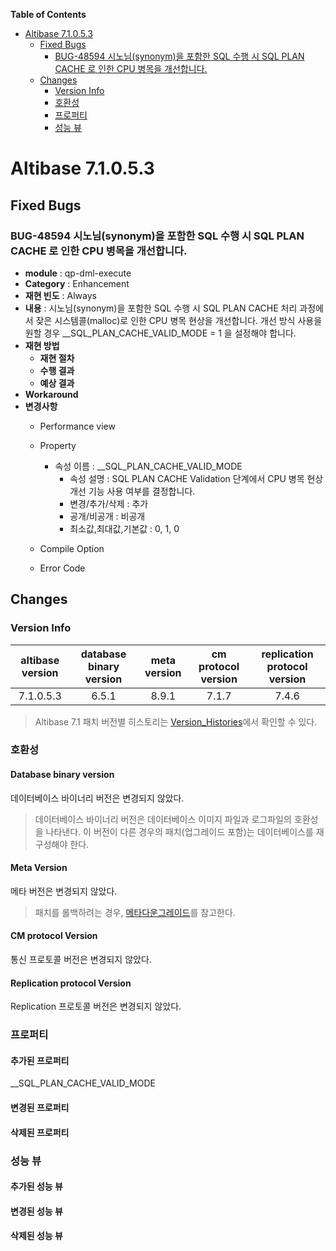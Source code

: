**Table of Contents**  

- [Altibase 7.1.0.5.3](#altibase-71053)
  - [Fixed Bugs](#fixed-bugs)
    - [BUG-48594 시노님(synonym)을 포함한 SQL 수행 시 SQL PLAN CACHE 로 인한 CPU 병목을 개선합니다.](#bug-48594%EC%8B%9C%EB%85%B8%EB%8B%98synonym%EC%9D%84-%ED%8F%AC%ED%95%A8%ED%95%9C-sql-%EC%88%98%ED%96%89-%EC%8B%9C-sql-plan-cache-%EB%A1%9C-%EC%9D%B8%ED%95%9C-cpu-%EB%B3%91%EB%AA%A9%EC%9D%84-%EA%B0%9C%EC%84%A0%ED%95%A9%EB%8B%88%EB%8B%A4)
  - [Changes](#changes)
    - [Version Info](#version-info)
    - [호환성](#%ED%98%B8%ED%99%98%EC%84%B1)
    - [프로퍼티](#%ED%94%84%EB%A1%9C%ED%8D%BC%ED%8B%B0)
    - [성능 뷰](#%EC%84%B1%EB%8A%A5-%EB%B7%B0)



Altibase 7.1.0.5.3
================================

Fixed Bugs
----------

### BUG-48594 시노님(synonym)을 포함한 SQL 수행 시 SQL PLAN CACHE 로 인한 CPU 병목을 개선합니다. 

-   **module** : qp-dml-execute
-   **Category** : Enhancement
-   **재현 빈도** : Always
-   **내용** : 시노님(synonym)을 포함한 SQL 수행 시 SQL PLAN CACHE 처리 과정에서 잦은 시스템콜(malloc)로 인한 CPU 병목 현상을 개선합니다. 개선 방식 사용을 원할 경우 __SQL_PLAN_CACHE_VALID_MODE = 1 을 설정해야 합니다.
-   **재현 방법**
	-   **재현 절차**
	-   **수행 결과**
	-   **예상 결과**
-   **Workaround**
-   **변경사항**
    -   Performance view
        
    -   Property
        -   속성 이름 : __SQL_PLAN_CACHE_VALID_MODE
            -   속성 설명 : SQL PLAN CACHE Validation 단계에서 CPU 병목 현상 개선 기능 사용 여부를 결정합니다. 
            -   변경/추가/삭제 : 추가
            -   공개/비공개 : 비공개
            -   최소값,최대값,기본값 : 0, 1, 0
        
    -   Compile Option

    -   Error Code


Changes
-------

### Version Info

| altibase version | database binary version | meta version | cm protocol version | replication protocol version |
| :--------------: | :---------------------: | :----------: | :-----------------: | :--------------------------: |
|    7.1.0.5.3     |          6.5.1          |    8.9.1     |        7.1.7        |            7.4.6             |

> Altibase 7.1 패치 버전별 히스토리는 [Version\_Histories](https://github.com/ALTIBASE/Documents/blob/master/PatchNotes/Altibase_7_1_Version_Histories.md)에서 확인할 수 있다.

### 호환성

#### Database binary version

데이터베이스 바이너리 버전은 변경되지 않았다.

> 데이터베이스 바이너리 버전은 데이터베이스 이미지 파일과 로그파일의 호환성을 나타낸다. 이 버전이 다른 경우의 패치(업그레이드 포함)는 데이터베이스를 재구성해야 한다.

#### Meta Version

메타 버전은 변경되지 않았다.

> 패치를 롤백하려는 경우, [메타다운그레이드](https://github.com/ALTIBASE/Documents/blob/master/Manuals/Altibase_7.1/kor/Installation.md#%EB%A9%94%ED%83%80-%EB%8B%A4%EC%9A%B4%EA%B7%B8%EB%A0%88%EC%9D%B4%EB%93%9Cmeta-downgrade)를 참고한다.

#### CM protocol Version

통신 프로토콜 버전은 변경되지 않았다.

#### Replication protocol Version

Replication 프로토콜 버전은 변경되지 않았다.

### 프로퍼티

#### 추가된 프로퍼티

__SQL_PLAN_CACHE_VALID_MODE

#### 변경된 프로퍼티

#### 삭제된 프로퍼티

### 성능 뷰

#### 추가된 성능 뷰

#### 변경된 성능 뷰

#### 삭제된 성능 뷰
